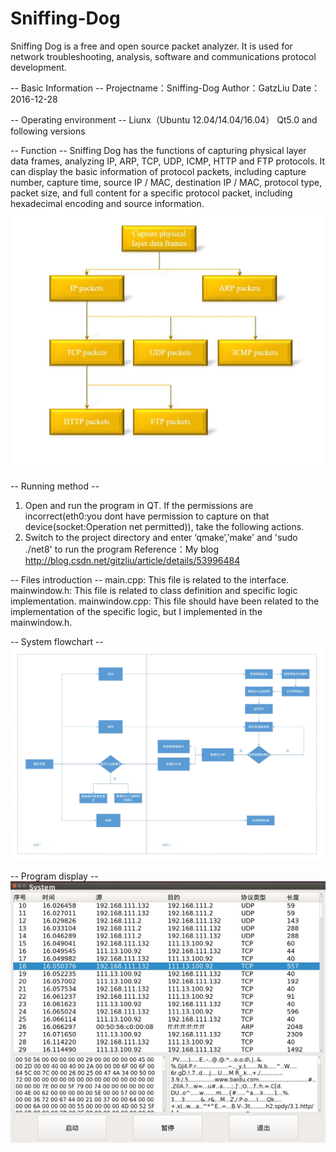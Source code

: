 # Sniffing-Dog
Sniffing Dog is a free and open source packet analyzer. It is used for network troubleshooting, analysis, software and communications protocol development.

-- Basic Information --
Projectname：Sniffing-Dog
Author：GatzLiu
Date：2016-12-28

-- Operating environment --
Liunx（Ubuntu 12.04/14.04/16.04）
Qt5.0 and following versions

-- Function --
Sniffing Dog has the functions of capturing physical layer data frames, analyzing IP, ARP, TCP, UDP, ICMP, HTTP and FTP protocols. It can display the basic information of protocol packets, including capture number, capture time, source IP / MAC, destination IP / MAC, protocol type, packet size, and full content for a specific protocol packet, including hexadecimal encoding and source information.
![image](https://github.com/GatzLiu/Sniffing-Dog/raw/master/picture/protocol_architecture.JPG)

-- Running method --
1. Open and run the program in QT. 
If the permissions are incorrect(eth0:you dont have permission to capture on that device(socket:Operation net permitted)), 
take the following actions.
2. Switch to the project directory and enter ‘qmake’,'make' and 'sudo ./net8' to run the program
Reference：My blog http://blog.csdn.net/gitzliu/article/details/53996484

-- Files introduction --
main.cpp: This file is related to the interface.
mainwindow.h: This file is related to class definition and specific logic implementation.
mainwindow.cpp: This file should have been related to the implementation of the specific logic, but I implemented in the mainwindow.h.

-- System flowchart --
![image](https://github.com/GatzLiu/Sniffing-Dog/raw/master/picture/system_flowchart.JPG)

-- Program display --
![image](https://github.com/GatzLiu/Sniffing-Dog/raw/master/picture/view.JPG)

